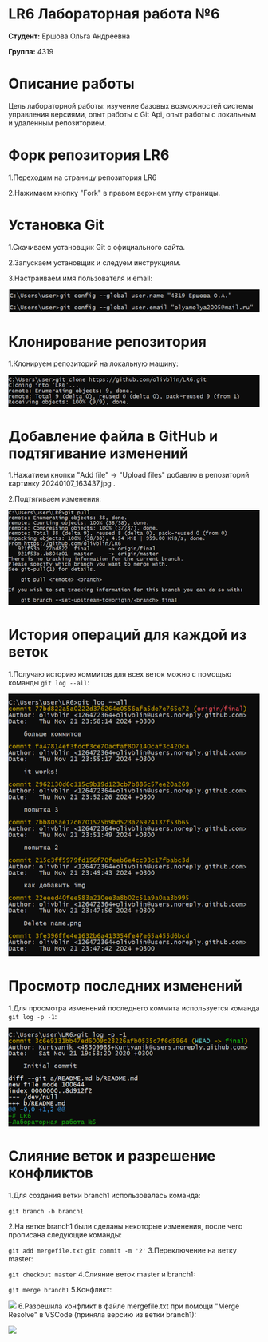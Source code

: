 # LR6 Лабораторная работа №6
**Студент:** Ершова Ольга Андреевна

**Группа:** 4319

# Описание работы
Цель лабораторной работы: изучение базовых возможностей системы управления версиями, опыт работы с Git Api, опыт работы с локальным и удаленным репозиторием.

# Форк репозитория LR6
1.Переходим на страницу репозитория LR6

2.Нажимаем кнопку "Fork" в правом верхнем углу страницы.

# Установка Git
1.Скачиваем установщик Git с официального сайта.

2.Запускаем установщик и следуем инструкциям.

3.Настраиваем имя пользователя и email:

![как это работает??](/img/name.png)

# Клонирование репозитория
1.Клонируем репозиторий на локальную машину:

![](/img/clone.png)

# Добавление файла в GitHub и подтягивание изменений
1.Нажатием кнопки "Add file" -> "Upload files" добавлю в репозиторий картинку 20240107_163437.jpg .

2.Подтягиваем изменения:

![](/img/pull.png)

# История операций для каждой из веток
1.Получаю историю коммитов для всех веток можно с помощью команды ```git log --all```:

![](/img/logall.png)

# Просмотр последних изменений
1.Для просмотра изменений последнего коммита используется команда ```git log -p -1```:

![](/img/log1.png)

# Слияние веток и разрешение конфликтов
1.Для создания ветки branch1 использовалась команда:

```git branch -b branch1```

2.На ветке branch1 были сделаны некоторые изменения, после чего прописана следующие команды:

```git add mergefile.txt```
```git commit -m '2'```
3.Переключение на ветку master:

```git checkout master```
4.Слияние веток master и branch1:

```git merge branch1```
5.Конфликт:

![](/img/conflict.png)
6.Разрешила конфликт в файле mergefile.txt при помощи "Merge Resolve" в VSCode (приняла версию из ветки branch1):

![](/img/solve.png)










